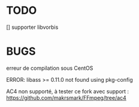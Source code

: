 # TODO

[] supporter libvorbis

# BUGS

erreur de compilation sous CentOS

ERROR: libass >= 0.11.0 not found using pkg-config

AC4 non supporté, à tester ce fork avec support : https://github.com/makrsmark/FFmpeg/tree/ac4

